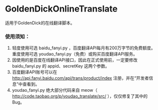 # GoldenDickOnlineTranslate
适用于GoldenDick的在线翻译脚本。

### 使用须知：
1. 轻度使用可选 baidu_fanyi.py ，百度翻译API每月有200万字节的免费额度。重度使用可选 youdao_fanyi.py（免费）或购买百度翻译API服务。
2. 因使用的是百度在线翻译API接口，因此在正式使用前，一定要修改 baidu_fanyi.py 的 appid、secretKey 这两个参数。
3. 百度翻译API账号可以在 http://api.fanyi.baidu.com/api/trans/product/index 注册，并在“开发者信息”中查看到。
4. youdao_fanyi.py 绝大部分代码来自 meow（ http://code.taobao.org/p/youdao_translate/src/ ），仅仅修复了其中的Bug。
